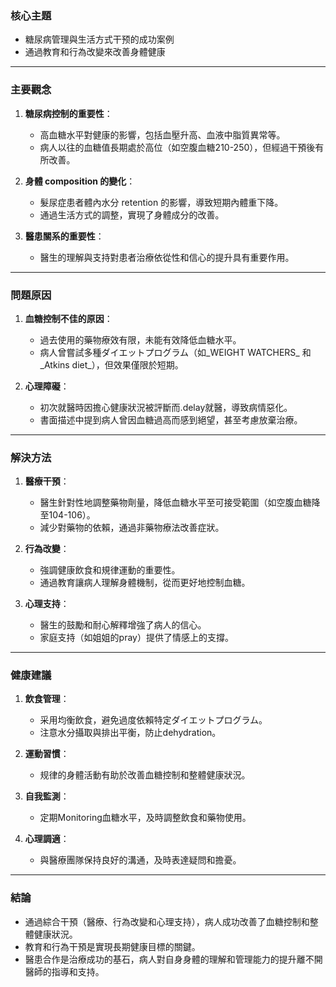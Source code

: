 ### 核心主題  
- 糖尿病管理與生活方式干预的成功案例  
- 通過教育和行為改變來改善身體健康  

---

### 主要觀念  
1. **糖尿病控制的重要性**：  
   - 高血糖水平對健康的影響，包括血壓升高、血液中脂質異常等。  
   - 病人以往的血糖值長期處於高位（如空腹血糖210-250），但經過干預後有所改善。  

2. **身體 composition 的變化**：  
   - 髮尿症患者體內水分 retention 的影響，導致短期內體重下降。  
   - 通過生活方式的調整，實現了身體成分的改善。  

3. **醫患關系的重要性**：  
   - 醫生的理解與支持對患者治療依從性和信心的提升具有重要作用。  

---

### 問題原因  
1. **血糖控制不佳的原因**：  
   - 過去使用的藥物療效有限，未能有效降低血糖水平。  
   - 病人曾嘗試多種ダイエットプログラム（如_WEIGHT WATCHERS_ 和_Atkins diet_），但效果僅限於短期。  

2. **心理障礙**：  
   - 初次就醫時因擔心健康狀況被評斷而.delay就醫，導致病情惡化。  
   - 書面描述中提到病人曾因血糖過高而感到絕望，甚至考慮放棄治療。  

---

### 解決方法  
1. **醫療干預**：  
   - 醫生針對性地調整藥物劑量，降低血糖水平至可接受範圍（如空腹血糖降至104-106）。  
   - 減少對藥物的依賴，通過非藥物療法改善症狀。  

2. **行為改變**：  
   - 強調健康飲食和規律運動的重要性。  
   - 通過教育讓病人理解身體機制，從而更好地控制血糖。  

3. **心理支持**：  
   - 醫生的鼓勵和耐心解釋增強了病人的信心。  
   - 家庭支持（如姐姐的pray）提供了情感上的支撐。  

---

### 健康建議  
1. **飲食管理**：  
   - 采用均衡飲食，避免過度依賴特定ダイエットプログラム。  
   - 注意水分攝取與排出平衡，防止dehydration。  

2. **運動習慣**：  
   - 规律的身體活動有助於改善血糖控制和整體健康狀況。  

3. **自我監測**：  
   - 定期Monitoring血糖水平，及時調整飲食和藥物使用。  

4. **心理調適**：  
   - 與醫療團隊保持良好的溝通，及時表達疑問和擔憂。  

---

### 結論  
- 通過綜合干預（醫療、行為改變和心理支持），病人成功改善了血糖控制和整體健康狀況。  
- 教育和行為干預是實現長期健康目標的關鍵。  
- 醫患合作是治療成功的基石，病人對自身身體的理解和管理能力的提升離不開醫師的指導和支持。
